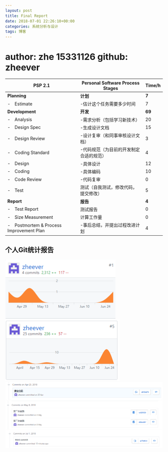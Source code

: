```yaml
---
layout: post
title: Final Report
date: 2018-07-01 22:26:10+00:00
categories: 系统分析与设计
tags: 博客
---
```


# author: zhe 15331126  github: zheever

| PSP 2.1 | Personal Software Process Stages | Time/h |
| - | - | - |
| **Planning** | **计划** | **7** |
| -　Estimate | -估计这个任务需要多少时间  | 7 |
| **Development** | **开发** | **69** |
| -　Analysis | -需求分析（包括学习新技术） | 20 |
| -　Design Spec | -生成设计文档 | 15 |
| -　Design Review | -设计复审（和同事审核设计文档） | 3 |
| -　Coding Standard | -代码规范（为目前的开发制定合适的规范） | 4 |
| -　Design | -具体设计 | 12 |
| -　Coding| -具体编码 | 10 |
| -　Code Review | -代码复审 | 0 |
| -　Test | 测试（自我测试，修改代码，提交修改） | 5 |
| **Report** | **报告** | **4** |
| -　Test Report | 测试报告 | 0 |
| -　Size Measurement| 计算工作量 | 0 |
| -　Postmortem & Process Improvement Plan| -事后总结，并提出过程改进计划| 4 |

## 个人Git统计报告

![pic1](./imgs/finalReport1.PNG)
![pic2](./imgs/finalReport2.PNG)
![pic3](./imgs/finalReport3.PNG)
![pic4](./imgs/finalReport4.PNG)
![pic5](./imgs/finalReport5.PNG)

